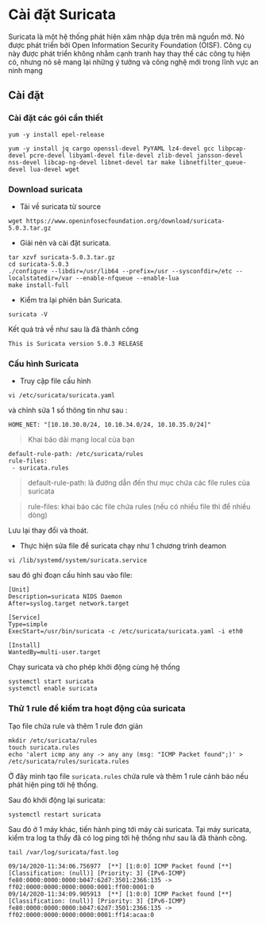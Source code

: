 # Cài đặt Suricata

Suricata là một hệ thống phát hiện xâm nhập dựa trên mã nguồn mở. Nó được phát triển bởi Open Information Security Foundation (OISF). Công cụ này được phát triển không nhằm cạnh tranh hay thay thế các công tụ hiện có, nhưng nó sẽ mang lại những ý tưởng và công nghệ mới trong lĩnh vực an ninh mạng

## Cài đặt 

### Cài đặt các gói cần thiết

```
yum -y install epel-release

yum -y install jq cargo openssl-devel PyYAML lz4-devel gcc libpcap-devel pcre-devel libyaml-devel file-devel zlib-devel jansson-devel nss-devel libcap-ng-devel libnet-devel tar make libnetfilter_queue-devel lua-devel wget
```

### Download suricata

- Tải về suricata từ source

```
wget https://www.openinfosecfoundation.org/download/suricata-5.0.3.tar.gz
```

- Giải nén và cài đặt suricata.

```
tar xzvf suricata-5.0.3.tar.gz
cd suricata-5.0.3
./configure --libdir=/usr/lib64 --prefix=/usr --sysconfdir=/etc --localstatedir=/var --enable-nfqueue --enable-lua
make install-full
```

- Kiểm tra lại phiên bản Suricata. 

```
suricata -V
```

Kết quả trả về như sau là đã thành công 

```
This is Suricata version 5.0.3 RELEASE
```

### Cấu hình Suricata

- Truy cập file cấu hình 

```
vi /etc/suricata/suricata.yaml
```

và chỉnh sửa 1 số thông tin như sau : 

```
HOME_NET: "[10.10.30.0/24, 10.10.34.0/24, 10.10.35.0/24]"
```
>Khai báo dải mạng local của bạn

```
default-rule-path: /etc/suricata/rules
rule-files:
 - suricata.rules
```

>default-rule-path: là đường dẫn đến thư mục chứa các file rules của suricata

>rule-files: khai báo các file chứa rules (nếu có nhiều file thì để nhiều dòng)

Lưu lại thay đổi và thoát. 

- Thực hiện sửa file để suricata chạy như 1 chương trình deamon

```
vi /lib/systemd/system/suricata.service
```
sau đó ghi đoạn cấu hình sau vào file: 

```
[Unit]
Description=suricata NIDS Daemon
After=syslog.target network.target

[Service]
Type=simple
ExecStart=/usr/bin/suricata -c /etc/suricata/suricata.yaml -i eth0

[Install]
WantedBy=multi-user.target
```

Chạy suricata và cho phép khởi động cùng hệ thống 

```
systemctl start suricata
systemctl enable suricata
```

### Thử 1 rule để kiểm tra hoạt động của suricata

Tạo file chứa rule và thêm 1 rule đơn giản 

```
mkdir /etc/suricata/rules
touch suricata.rules
echo 'alert icmp any any -> any any (msg: "ICMP Packet found";)' > /etc/suricata/rules/suricata.rules
```

Ở đây mình tạo file `suricata.rules` chứa rule và thêm 1 rule cảnh báo nếu phát hiện ping tới hệ thống.

Sau đó khởi động lại suricata: 

```
systemctl restart suricata
```

Sau đó ở 1 máy khác, tiến hành ping tới máy cài suricata. Tại máy suricata, kiểm tra log ta thấy đã có log ping tới hệ thống như sau là đã thành công. 

```
tail /var/log/suricata/fast.log
```

```
09/14/2020-11:34:06.756977  [**] [1:0:0] ICMP Packet found [**] [Classification: (null)] [Priority: 3] {IPv6-ICMP} fe80:0000:0000:0000:b047:62d7:3501:2366:135 -> ff02:0000:0000:0000:0000:0001:ff00:0001:0
09/14/2020-11:34:09.905913  [**] [1:0:0] ICMP Packet found [**] [Classification: (null)] [Priority: 3] {IPv6-ICMP} fe80:0000:0000:0000:b047:62d7:3501:2366:135 -> ff02:0000:0000:0000:0000:0001:ff14:acaa:0
```






